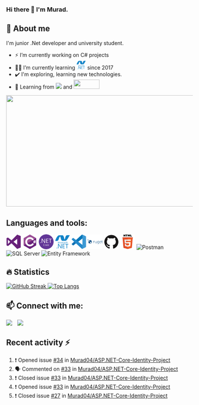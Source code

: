 ### Hi there 👋 I'm Murad.

## 🙂 About me
I'm junior .Net developer and university student.
-  ⚡ I’m currently working on C# projects
-  👨‍🎓 I’m currently learning   <img src="https://github.com/devicons/devicon/blob/master/icons/dot-net/dot-net-plain-wordmark.svg" title=".Net" alt=".Net" width="25" height="25"/> since 2017
-  ✔️ I'm exploring, learning new technologies. 
-  📖 Learning from <img src="https://img.shields.io/badge/Edx-193A3E?style=for-the-badge&logo=edx&logoColor=white" witdh="25" height="25"/> and <img src="https://img.shields.io/badge/Udemy-EC5252?style=for-the-badge&logo=Udemy&logoColor=white" width="70" height="25"/>
<!-- - 👯 I’m looking to collaborate on ...
- 🤔 I’m looking for help with ...
- 💬 Ask me about ...
- 📫 How to reach me: ...
- 😄 Pronouns: ...
-  Fun fact: ...
-->


<div align="center">
  <img src="https://media.giphy.com/media/dWesBcTLavkZuG35MI/giphy.gif" width="600" height="300"/>
</div>

## Languages and tools:

<div>
  <img src="https://github.com/devicons/devicon/blob/master/icons/visualstudio/visualstudio-plain.svg" title="Visual Studio" alt="Visual Studio" width="40" height="40"/>
  <img src="https://github.com/devicons/devicon/blob/master/icons/csharp/csharp-original.svg" title="C#" alt="C#" width="40" height="40"/>
  <img src="https://github.com/devicons/devicon/blob/master/icons/dotnetcore/dotnetcore-original.svg" title=".Net Core" alt=".Net Core" width="40" height="40"/>
  <img src="https://github.com/devicons/devicon/blob/master/icons/dot-net/dot-net-plain-wordmark.svg" title=".Net" alt=".Net" width="40" height="40"/>
  <img src="https://github.com/devicons/devicon/blob/master/icons/vscode/vscode-original.svg" title="Visual Studio Code" alt="Visual Studio Code"width="40" height="40"/>
  <img src="https://github.com/devicons/devicon/blob/master/icons/nuget/nuget-original-wordmark.svg" title="Nuget" alt="Nuget" width="40" height="40"/>
  <img src="https://github.com/devicons/devicon/blob/master/icons/github/github-original.svg" title="Github" alt="Github" width="40" height="40"/>
  <img src="https://github.com/devicons/devicon/blob/master/icons/html5/html5-original-wordmark.svg" title="Html" alt="Html" width="40" height="40"/>
  <img src="https://img.shields.io/badge/Postman-FF6C37?style=for-the-badge&logo=Postman&logoColor=white" title="Postman" alt="Postman" width="80" height="40"/>
  <img src="https://user-images.githubusercontent.com/67361462/171796159-94085a01-ef02-4448-a230-b23dec4f4f07.png" title="SQL Server" alt="SQL Server" width="40" height="40"/>
  <img src="https://user-images.githubusercontent.com/67361462/171989554-faa3f227-bed7-486f-b918-1b2b812735f0.png" title="Entity Framework" alt="Entity Framework" width="85" height="40"/>
</div>

## 🔥 Statistics

[![GitHub Streak](http://github-readme-streak-stats.herokuapp.com?user=Murad04&theme=radical&count_private=true&background=000000)
![Top Langs](https://github-readme-stats.vercel.app/api?username=Murad04&show_icons=true&count_private=true&theme=codeSTACKr)](https://git.io/streak-stats)
<!-- ## 💻 Languages and Tools:
<img align="left" alt="SQL" width="30px" src="https://user-images.githubusercontent.com/67361462/167311948-01663ad9-d500-4030-87ba-2be4145c0fb2.png" />
<img align="left" width="40px" src="https://user-images.githubusercontent.com/67361462/167312225-83edae9a-29a3-4505-bbf5-35f835f236ea.png" />
<br/>-->
## 📫 Connect with me:
<a href="https://twitter.com/Muradm04">
  <img align="left" width="30px" src="https://user-images.githubusercontent.com/67361462/167311604-1112f7c3-22c2-407f-bb04-3d0f16cf0973.png" />
</a>
<a href="https://az.linkedin.com/in/murad-m-139950241">
  <img align="left" width="30px" src="https://user-images.githubusercontent.com/67361462/173109519-be102671-e2de-495c-b565-a507487126c5.png" />
</a>

<br>

## Recent activity :zap:
<!--START_SECTION:activity-->
1. ❗️ Opened issue [#34](https://github.com/Murad04/ASP.NET-Core-Identity-Project/issues/34) in [Murad04/ASP.NET-Core-Identity-Project](https://github.com/Murad04/ASP.NET-Core-Identity-Project)
2. 🗣 Commented on [#33](https://github.com/Murad04/ASP.NET-Core-Identity-Project/issues/33) in [Murad04/ASP.NET-Core-Identity-Project](https://github.com/Murad04/ASP.NET-Core-Identity-Project)
3. ❗️ Closed issue [#33](https://github.com/Murad04/ASP.NET-Core-Identity-Project/issues/33) in [Murad04/ASP.NET-Core-Identity-Project](https://github.com/Murad04/ASP.NET-Core-Identity-Project)
4. ❗️ Opened issue [#33](https://github.com/Murad04/ASP.NET-Core-Identity-Project/issues/33) in [Murad04/ASP.NET-Core-Identity-Project](https://github.com/Murad04/ASP.NET-Core-Identity-Project)
5. ❗️ Closed issue [#27](https://github.com/Murad04/ASP.NET-Core-Identity-Project/issues/27) in [Murad04/ASP.NET-Core-Identity-Project](https://github.com/Murad04/ASP.NET-Core-Identity-Project)
<!--END_SECTION:activity-->
